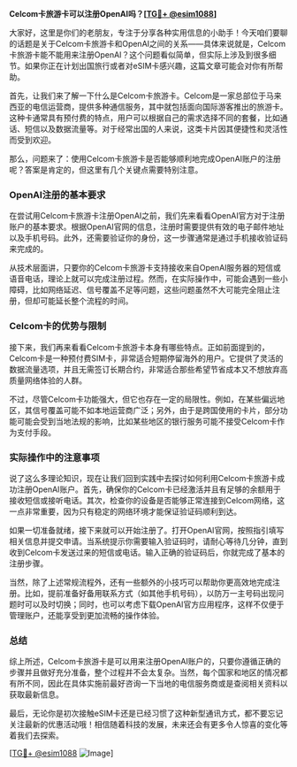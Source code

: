 **Celcom卡旅游卡可以注册OpenAI吗？[[TG💪+ @esim1088](https://t.me/s/esim1088)]**

大家好，这里是你们的老朋友，专注于分享各种实用信息的小助手！今天咱们要聊的话题是关于Celcom卡旅游卡和OpenAI之间的关系——具体来说就是，Celcom卡旅游卡能不能用来注册OpenAI？这个问题看似简单，但实际上涉及到很多细节。如果你正在计划出国旅行或者对eSIM卡感兴趣，这篇文章可能会对你有所帮助。

首先，让我们来了解一下什么是Celcom卡旅游卡。Celcom是一家总部位于马来西亚的电信运营商，提供多种通信服务，其中就包括面向国际游客推出的旅游卡。这种卡通常具有预付费的特点，用户可以根据自己的需求选择不同的套餐，比如通话、短信以及数据流量等。对于经常出国的人来说，这类卡片因其便捷性和灵活性而受到欢迎。

那么，问题来了：使用Celcom卡旅游卡是否能够顺利地完成OpenAI账户的注册呢？答案是肯定的，但这里有几个关键点需要特别注意。

### OpenAI注册的基本要求

在尝试用Celcom卡旅游卡注册OpenAI之前，我们先来看看OpenAI官方对于注册账户的基本要求。根据OpenAI官网的信息，注册时需要提供有效的电子邮件地址以及手机号码。此外，还需要验证你的身份，这一步骤通常是通过手机接收验证码来完成的。

从技术层面讲，只要你的Celcom卡旅游卡支持接收来自OpenAI服务器的短信或语音电话，理论上就可以完成注册过程。然而，在实际操作中，可能会遇到一些小障碍，比如网络延迟、信号覆盖不足等问题，这些问题虽然不大可能完全阻止注册，但却可能延长整个流程的时间。

### Celcom卡的优势与限制

接下来，我们再来看看Celcom卡旅游卡本身有哪些特点。正如前面提到的，Celcom卡是一种预付费SIM卡，非常适合短期停留海外的用户。它提供了灵活的数据流量选项，并且无需签订长期合约，非常适合那些希望节省成本又不想放弃高质量网络体验的人群。

不过，尽管Celcom卡功能强大，但它也存在一定的局限性。例如，在某些偏远地区，其信号覆盖可能不如本地运营商广泛；另外，由于是跨国使用的卡片，部分功能可能会受到当地法规的影响，比如某些地区的银行服务可能不接受Celcom卡作为支付手段。

### 实际操作中的注意事项

说了这么多理论知识，现在让我们回到实践中去探讨如何利用Celcom卡旅游卡成功注册OpenAI账户。首先，确保你的Celcom卡已经激活并且有足够的余额用于接收短信或接听电话。其次，检查你的设备是否能够正常连接到Celcom网络，这一点非常重要，因为只有稳定的网络环境才能保证验证码顺利到达。

如果一切准备就绪，接下来就可以开始注册了。打开OpenAI官网，按照指引填写相关信息并提交申请。当系统提示你需要输入验证码时，请耐心等待几分钟，直到收到Celcom卡发送过来的短信或电话。输入正确的验证码后，你就完成了基本的注册步骤。

当然，除了上述常规流程外，还有一些额外的小技巧可以帮助你更高效地完成注册。比如，提前准备好备用联系方式（如其他手机号码），以防万一主号码出现问题时可以及时切换；同时，也可以考虑下载OpenAI官方应用程序，这样不仅便于管理账户，还能享受到更加流畅的操作体验。

### 总结

综上所述，Celcom卡旅游卡是可以用来注册OpenAI账户的，只要你遵循正确的步骤并且做好充分准备，整个过程并不会太复杂。当然，每个国家和地区的情况都有所不同，因此在具体实施前最好咨询一下当地的电信服务商或是查阅相关资料以获取最新信息。

最后，无论你是初次接触eSIM卡还是已经习惯了这种新型通讯方式，都不要忘记关注最新的优惠活动哦！相信随着科技的发展，未来还会有更多令人惊喜的变化等着我们去探索。

[[TG💪+ @esim1088](https://t.me/s/esim1088) ![Image](https://i.postimg.cc/4NQfJmqS/Snipaste-2025-05-13-00-14-12.png)]